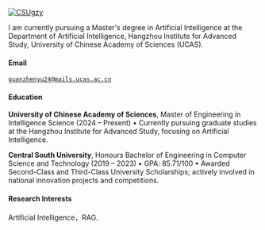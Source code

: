 [![CSUgzy](https://img.shields.io/badge/CSUgzy-github-blue?logo=github)](https://github.com/CSUgzy)

I am currently pursuing a Master's degree in Artificial Intelligence at the Department of Artificial Intelligence, Hangzhou Institute for Advanced Study, University of Chinese Academy of Sciences (UCAS).

#### Email  
<code>guanzhenyu24@mails.ucas.ac.cn</code>  

#### Education  
**University of Chinese Academy of Sciences**, Master of Engineering in Intelligence Science (2024 – Present)
 • Currently pursuing graduate studies at the Hangzhou Institute for Advanced Study, focusing on Artificial Intelligence.

**Central South University**, Honours Bachelor of Engineering in Computer Science and Technology (2019 – 2023)
 • GPA: 85.71/100
 • Awarded Second-Class and Third-Class University Scholarships; actively involved in national innovation projects and competitions.

#### Research Interests  
Artificial Intelligence，RAG.